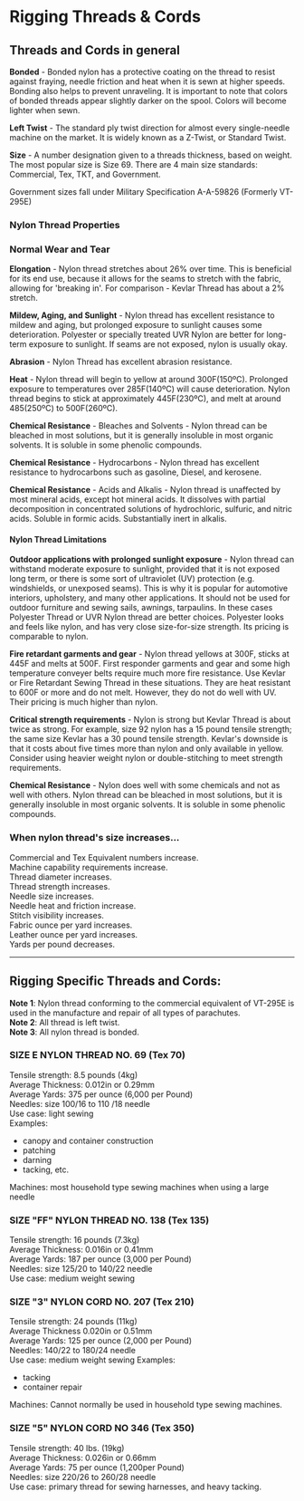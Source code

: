 # Rigging Threads & Cords

## Threads and Cords in general

**Bonded** - Bonded nylon has a protective coating on the thread to resist against fraying, needle friction and heat when it is sewn at higher speeds. Bonding also helps to prevent unraveling. It is important to note that colors of bonded threads appear slightly darker on the spool. Colors will become lighter when sewn.

**Left Twist** - The standard ply twist direction for almost every single-needle machine on the market. It is widely known as a Z-Twist, or Standard Twist.

**Size** - A number designation given to a threads thickness, based on weight. The most popular size is Size 69. There are 4 main size standards: Commercial, Tex, TKT, and Government.

Government sizes fall under Military Specification A-A-59826 (Formerly VT-295E)

### Nylon Thread Properties

### Normal Wear and Tear

**Elongation** - Nylon thread stretches about 26% over time. This is beneficial for its end use, because it allows for the seams to stretch with the fabric, allowing for 'breaking in'. For comparison - Kevlar Thread has about a 2% stretch.

**Mildew, Aging, and Sunlight** - Nylon thread has excellent resistance to mildew and aging, but prolonged exposure to sunlight causes some deterioration. Polyester or specially treated UVR Nylon are better for long-term exposure to sunlight. If seams are not exposed, nylon is usually okay.

**Abrasion** - Nylon Thread has excellent abrasion resistance.

**Heat** - Nylon thread will begin to yellow at around 300F(150ºC). Prolonged exposure to temperatures over 285F(140ºC) will cause deterioration. Nylon thread begins to stick at approximately 445F(230ºC), and melt at around 485(250ºC) to 500F(260ºC).

**Chemical Resistance** - Bleaches and Solvents - Nylon thread can be bleached in most solutions, but it is generally insoluble in most organic solvents. It is soluble in some phenolic compounds.

**Chemical Resistance** - Hydrocarbons - Nylon thread has excellent resistance to hydrocarbons such as gasoline, Diesel, and kerosene.

**Chemical Resistance** - Acids and Alkalis - Nylon thread is unaffected by most mineral acids, except hot mineral acids. It dissolves with partial decomposition in concentrated solutions of hydrochloric, sulfuric, and nitric acids. Soluble in formic acids. Substantially inert in alkalis.

#### Nylon Thread Limitations

**Outdoor applications with prolonged sunlight exposure** - Nylon thread can withstand moderate exposure to sunlight, provided that it is not exposed long term, or there is some sort of ultraviolet (UV) protection (e.g. windshields, or unexposed seams). This is why it is popular for automotive interiors, upholstery, and many other applications. It should not be used for outdoor furniture and sewing sails, awnings, tarpaulins. In these cases Polyester Thread or UVR Nylon thread are better choices. Polyester looks and feels like nylon, and has very close size-for-size strength. Its pricing is comparable to nylon.

**Fire retardant garments and gear** - Nylon thread yellows at 300F, sticks at 445F and melts at 500F. First responder garments and gear and some high temperature conveyer belts require much more fire resistance. Use Kevlar or Fire Retardant Sewing Thread in these situations. They are heat resistant to 600F or more and do not melt. However, they do not do well with UV. Their pricing is much higher than nylon.

**Critical strength requirements** - Nylon is strong but Kevlar Thread is about twice as strong. For example, size 92 nylon has a 15 pound tensile strength; the same size Kevlar has a 30 pound tensile strength. Kevlar's downside is that it costs about five times more than nylon and only available in yellow. Consider using heavier weight nylon or double-stitching to meet strength requirements.

**Chemical Resistance** - Nylon does well with some chemicals and not as well with others. Nylon thread can be bleached in most solutions, but it is generally insoluble in most organic solvents. It is soluble in some phenolic compounds.

### When nylon thread's size increases...

Commercial and Tex Equivalent numbers increase.  
Machine capability requirements increase.  
Thread diameter increases.  
Thread strength increases.  
Needle size increases.  
Needle heat and friction increase.  
Stitch visibility increases.  
Fabric ounce per yard increases.  
Leather ounce per yard increases.  
Yards per pound decreases.

---

## Rigging Specific Threads and Cords:

**Note 1**: Nylon thread conforming to the commercial equivalent of VT-295E is used in the manufacture and repair of all types of parachutes.  
**Note 2**: All thread is left twist.  
**Note 3**: All nylon thread is bonded.

### SIZE E NYLON THREAD NO. 69 (Tex 70)

Tensile strength: 8.5 pounds (4kg)  
Average Thickness: 0.012in or 0.29mm  
Average Yards: 375 per ounce (6,000 per Pound)  
Needles: size 100/16 to 110 /18 needle  
Use case: light sewing  
Examples:

- canopy and container construction
- patching
- darning
- tacking, etc.

Machines: most household type sewing machines when using a large needle

### SIZE "FF" NYLON THREAD NO. 138 (Tex 135)

Tensile strength: 16 pounds (7.3kg)  
Average Thickness: 0.016in or 0.41mm  
Average Yards: 187 per ounce (3,000 per Pound)  
Needles: size 125/20 to 140/22 needle  
Use case: medium weight sewing

### SIZE "3" NYLON CORD NO. 207 (Tex 210)

Tensile strength: 24 pounds (11kg)  
Average Thickness 0.020in or 0.51mm  
Average Yards: 125 per ounce (2,000 per Pound)  
Needles: 140/22 to 180/24 needle  
Use case: medium weight sewing
Examples:

- tacking
- container repair

Machines: Cannot normally be used in household type sewing machines.

### SIZE "5" NYLON CORD NO 346 (Tex 350)

Tensile strength: 40 lbs. (19kg)  
Average Thickness: 0.026in or 0.66mm  
Average Yards: 75 per ounce (1,200per Pound)  
Needles: size 220/26 to 260/28 needle  
Use case: primary thread for sewing harnesses, and heavy tacking.
